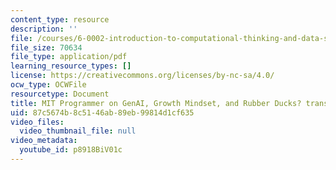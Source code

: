 ```yaml
---
content_type: resource
description: ''
file: /courses/6-0002-introduction-to-computational-thinking-and-data-science-fall-2016/p8918BiV01c_transcript.pdf
file_size: 70634
file_type: application/pdf
learning_resource_types: []
license: https://creativecommons.org/licenses/by-nc-sa/4.0/
ocw_type: OCWFile
resourcetype: Document
title: MIT Programmer on GenAI, Growth Mindset, and Rubber Ducks? transcript
uid: 87c5674b-8c51-46ab-89eb-99814d1cf635
video_files:
  video_thumbnail_file: null
video_metadata:
  youtube_id: p8918BiV01c
---
```

